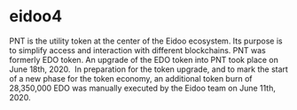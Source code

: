 # eidoo4
PNT is the utility token at the center of the Eidoo ecosystem. Its purpose is to simplify access and interaction with different blockchains. PNT was formerly EDO token. An upgrade of the EDO token into PNT took place on June 18th, 2020.
‍
In preparation for the token upgrade, and to mark the start of a new phase for the token economy, an additional token burn of 28,350,000 EDO was manually executed by the Eidoo team on June 11th, 2020.

